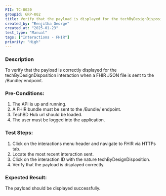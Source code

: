 ```yaml
---
FII: TC-0020
groupId: GRP-002
title: Verify that the payload is displayed for the techByDesignDisposition interaction when a FHIR JSON file is sent to the /Bundle/ endpoint
created_by: "Renjitha George"
created_at: "2025-01-23"
test_type: "Manual"
tags: ["Interactions - FHIR"]
priority: "High"
---
```


### Description

To verify that the payload is correctly displayed for the
techByDesignDisposition interaction when a FHIR JSON file is sent to the
/Bundle/ endpoint.

### Pre-Conditions:

1. The API is up and running.
2. A FHIR bundle must be sent to the /Bundle/ endpoint.
3. TechBD Hub url should be loaded.
4. The user must be logged into the application.

### Test Steps:

1. Click on the interactions menu header and navigate to FHIR via HTTPs tab.
2. Locate the most recent interaction sent.
3. Click on the interaction ID with the nature techByDesignDisposition.
4. Verify that the payload is displayed correctly.

### Expected Result:

The payload should be displayed successfully.
